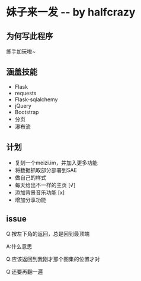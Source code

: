 # 妹子来一发 -- by halfcrazy

## 为何写此程序

练手加玩啦~

## 涵盖技能

* Flask
* requests
* Flask-sqlalchemy
* jQuery
* Bootstrap
* 分页
* 瀑布流

## 计划

* 复刻一个meizi.im，并加入更多功能
* 将数据抓取部分部署到SAE
* 做自己的样式
* 每天给出不一样的主页 [√]
* 添加背景音乐功能 [x]
* 增加分享功能

## issue

Q:按左下角的返回，总是回到最顶端

A:什么意思

Q:应该返回到我刚才那个图集的位置才对

Q:还要再翻一遍
